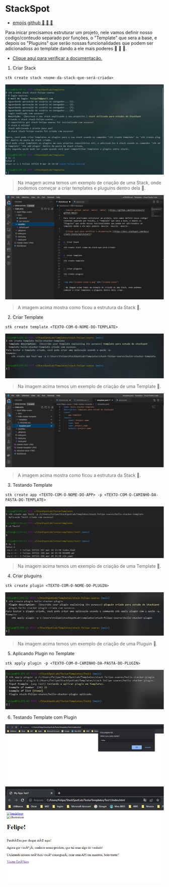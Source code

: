 # StackSpot

- [emojis github :metal: :metal: :metal: ](https://github.com/hideraldus13/github-emoji)

Para inicar precisamos estruturar um projeto, nele vamos definir nosso codigo/conteudo separado por funções, o "Template" que sera a base, e depois os "Pluguins" que serão nossas funcionalidades que podem ser adicionadoss ao template dando a ele mais poderes :muscle: :muscle: :muscle:.

- [Clique aqui para verificar a documentação.](https://docs.stackspot.com/docs/create-stacks/quickstart/)


1. Criar Stack
```
stk create stack <nome-da-stack-que-será-criada>
```
<img src="criando-stack-1.png" alt="criando-stack">

> Na imagem acima temos um exemplo de criação de uma Stack, onde podemos começar a criar templates e pluguins dentro dela :clap:.

<img src="estrutura-stack-1.png" alt="estrtutura-stack">

> A imagem acima mostra como ficou a estrutura da Stack :clap:.


2. Criar Template
```
stk create template <TEXTO-COM-O-NOME-DO-TEMPLATE>
```

<img src="criando-template-1.png" alt="template-stack">

> Na imagem acima temos um exemplo de criação de uma Template :clap:.

<img src="estrutura-template-1.png" alt="estrtutura-template">

> A imagem acima mostra como ficou a estrutura da Stack :clap:.


3. Testando Template
```
stk create app <TEXTO-COM-O-NOME-DO-APP> -p <TEXTO-COM-O-CAMINHO-DA-PASTA-DO-TEMPLATE>
```
<img src="testando-template-1.png" alt="teste-template-stack">

> Na imagem acima temos um exemplo de criação de uma Template :clap:.


4. Criar pluguins
```
stk create plugin <TEXTO-COM-O-NOME-DO-PLUGIN>
```
<img src="criando-pluguin-1.png" alt="pluguin-stack">

> Na imagem acima temos um exemplo de criação de uma Pluguin :clap:.


5. Aplicando Plugin no Template
```
stk apply plugin -p <TEXTO-COM-O-CAMINHO-DA-PASTA-DO-PLUGIN>
```
<img src="aplicando-plugin-1.png" alt="aplicando-plugin-stack">


6. Testando Template com Plugin

<img src="testando-plugin-1.png" alt="testando-plugin-stack-1">
<img src="testando-plugin-2.png" alt="testando-plugin-stack-2">
